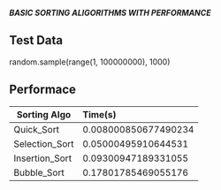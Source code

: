 ***BASIC SORTING ALIGORITHMS WITH PERFORMANCE***

Test Data
----------
random.sample(range(1, 100000000), 1000)




Performace
----------

| Sorting Algo		      | Time(s)
----------------------  |:----
| Quick_Sort			      | 0.008000850677490234
| Selection_Sort		    | 0.05000495910644531
| Insertion_Sort		    | 0.09300947189331055
| Bubble_Sort			      | 0.17801785469055176
